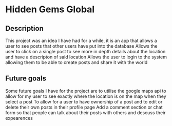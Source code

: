 # Hidden Gems Global

## Description

This project was an idea I have had for a while, it is an app that allows a user to see posts that other users have put into the database
Allows the user to click on a single post to see more in depth details about the location and have a descripton of said location
Allows the user to login to the system allowing them to be able to create posts and share it with the world

## Future goals

Some future goals I have for the project are to utilise the google maps api to allow for my user to see exactly where the location is on the map when they select a post
To allow for a user to have ownership of a post and to edit or delete their own posts in their profile page
Add a comment section or chat form so that people can talk about their posts with others and descuss their expearences


